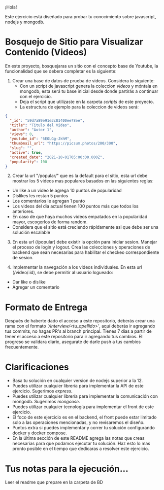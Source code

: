 ¡Hola!

Este ejercicio está diseñado para probar tu conocimiento sobre javascript, nodejs y mongodb.

# Bosquejo de Sitio para Visualizar Contenido (Videos)

En este proyecto, bosquejaras un sitio con el concepto base de Youtube, la funcionalidad que se debera completar es la siguiente:

1. Crear una base de datos de prueba de videos. Considera lo siguiente:
   - Con un script de javascript genera la coleccion _videos_ y móntala en mongodb, esta será tu base inicial desde donde partirás a continuar con el ejercicio.
   - Deja el script que utilizaste en la carpeta _scripts_ de este proyecto.
   - La estructura de ejemplo para la coleccion de videos será:

```json
{
  "_id": "59d7a89e91e3c81400ee78ee",
  "title": "Titulo del Video",
  "author": "Autor 1",
  "views": 0,
  "youtube_id": "6EOLGg-JkhM",
  "thumbnail_url": "https://picsum.photos/200/300",
  "slug": "",
  "active": true,
  "created_date": "2021-10-01T05:00:00.000Z",
  "popularity": 100
}
```

2. Crear la url "/popular/" que es la default para el sitio, esta url debe mostrar los 5 videos mas populares basados en las siguientes reglas:

- Un like a un video le agrega 10 puntos de popularidad
- Dislikes les restan 5 puntos
- Los comentarios le agregan 1 punto
- Los videos del dia actual tienen 100 puntos más que todos los anteriores.
- En caso de que haya muchos videos empatados en la popularidad mayor, escogerlos de forma random.
- Considera que el sitio está creciendo rápidamente asi que debe ser una solución escalable

3. En esta url (/popular) debe existir la opción para iniciar sesion. Manejar el proceso de login y logout. Crea las colecciones y operaciones de backend que sean necesarias para habilitar el checkeo correspondiente de sesion.

4. Implementar la navegación a los videos individuales. En esta url (/video/:id), se debe permitir al usuario logueado:

- Dar like o dislike
- Agregar un comentario

# Formato de Entrega

Después de haberte dado el acceso a este repositorio, deberás crear una rama con el formato _'/interview/<tu_apellido>'_, aquí deberás ir agregando tus commits, no hagas PR's al branch principal.
Tienes 7 dias a partir de tener el acceso a este repositorio para ir agregando tus cambios. El progreso se validara diario, asegurate de darle push a tus cambios frecuentemente.

# Clarificaciones

- Basa tu solución en cualquier version de nodejs superior a la 12.
- Puedes utilizar cualquier librería para implementar la API de este ejercicio. Sugerimos _express_.
- Puedes utilizar cualquier librería para implementar la comunicación con mongodb. Sugerimos _mongoose_.
- Puedes utilizar cualquier tecnología para implementar el front de este ejercicio.
- El foco de este ejercicio es en el backend, el front puede estar limitado solo a las operaciones mencionadas, y no revisaremos el diseño.
- Puntos extra si puedes implementar y correr tu solución configurando docker y docker compose.
- En la última sección de este README agrega las notas que creas necesarias para que podamos ejecutar tu solución. Haz esto lo mas pronto posible en el tiempo que dedicaras a resolver este ejercicio.

# Tus notas para la ejecución...

Leer el readme que prepare en la carpeta de BD
